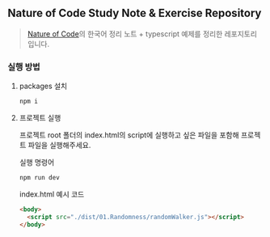 ## Nature of Code Study Note & Exercise Repository

> [Nature of Code](https://natureofcode.com/)의 한국어 정리 노트 + typescript 예제를 정리한 레포지토리입니다.

### 실행 방법

1. packages 설치

   ```bash
   npm i
   ```

2. 프로젝트 실행

   프로젝트 root 폴더의 index.html의 script에 실행하고 싶은 파일을 포함해 프로젝트 파일을 실행해주세요.

   실행 명령어

   ```bash
   npm run dev
   ```

   index.html 예시 코드

   ```html
   <body>
     <script src="./dist/01.Randomness/randomWalker.js"></script>
   </body>
   ```

